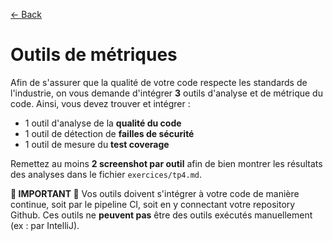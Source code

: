 [← Back](../README.md)

# Outils de métriques

Afin de s'assurer que la qualité de votre code respecte les standards de l'industrie, on vous demande d'intégrer **3** outils d'analyse et de métrique du code. Ainsi, vous devez trouver et intégrer :

- 1 outil d'analyse de la **qualité du code**
- 1 outil de détection de **failles de sécurité**
- 1 outil de mesure du **test coverage**

Remettez au moins **2 screenshot par outil** afin de bien montrer les résultats des analyses dans le fichier `exercices/tp4.md`.

**🚨 IMPORTANT 🚨** Vos outils doivent s'intégrer à votre code de manière continue, soit par le pipeline CI, soit en y connectant votre repository Github. Ces outils ne **peuvent pas** être des outils exécutés manuellement (ex : par IntelliJ).
